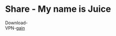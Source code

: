 # Share - My name is Juice
</hr>
Download-
<br>
VPN-<a href="/share/com.vpn.kmvpn11.KMAppApplcation.apk">gain

